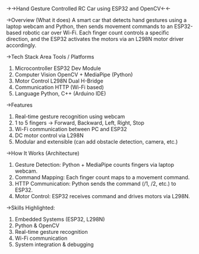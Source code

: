 →→Hand Gesture Controlled RC Car using ESP32 and OpenCV←←

→Overview (What it does)
 A smart car that detects hand gestures using a laptop webcam and Python, then sends movement commands to an ESP32-based robotic car over Wi-Fi. Each finger count controls a specific direction, and the ESP32 activates the motors via an L298N motor driver accordingly.

→Tech Stack
   	Area	              Tools / Platforms
1. Microcontroller	     ESP32 Dev Module
2. Computer Vision	     OpenCV + MediaPipe (Python)
3. Motor Control	     L298N Dual H-Bridge
4. Communication	     HTTP (Wi-Fi based)
5. Language	             Python, C++ (Arduino IDE)

→Features
1. Real-time gesture recognition using webcam
2. 1 to 5 fingers → Forward, Backward, Left, Right, Stop
3. Wi-Fi communication between PC and ESP32
4. DC motor control via L298N
5. Modular and extensible (can add obstacle detection, camera, etc.)

→How It Works (Architecture)
1. Gesture Detection: Python + MediaPipe counts fingers via laptop webcam.
2. Command Mapping: Each finger count maps to a movement command.
3. HTTP Communication: Python sends the command (/1, /2, etc.) to ESP32.
4. Motor Control: ESP32 receives command and drives motors via L298N.



→Skills Highlighted:
1. Embedded Systems (ESP32, L298N)
2. Python & OpenCV
3. Real-time gesture recognition
4. Wi-Fi communication
5. System integration & debugging